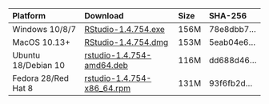 
| Platform            | Download                                                                                                                                                              | Size | SHA-256                                                                                                              |
|:--------------------|:----------------------------------------------------------------------------------------------------------------------------------------------------------------------|:-----|:---------------------------------------------------------------------------------------------------------------------|
| Windows 10/8/7      | <a href="https://s3.amazonaws.com/rstudio-ide-build/desktop/windows/RStudio-1.4.754.exe"><i class="fa fa-download"></i> RStudio-1.4.754.exe</a>                       | 156M | <span class="sha256" data-sha256="78e8dbb7605dba431358827bd38f18a2903f004dfaac422cbb65fcfc5fe815c5">78e8dbb7…</span> |
| MacOS 10.13+        | <a href="https://s3.amazonaws.com/rstudio-ide-build/desktop/macos/RStudio-1.4.754.dmg"><i class="fa fa-download"></i> RStudio-1.4.754.dmg</a>                         | 153M | <span class="sha256" data-sha256="5eab04e6748aaa11ccf64b1e19c5fdac0a92d47121743dbbf975eaab6101fc11">5eab04e6…</span> |
| Ubuntu 18/Debian 10 | <a href="https://s3.amazonaws.com/rstudio-ide-build/desktop/bionic/amd64/rstudio-1.4.754-amd64.deb"><i class="fa fa-download"></i> rstudio-1.4.754-amd64.deb</a>      | 116M | <span class="sha256" data-sha256="dd688d46f75263fe6a9a09584d9d900bfd58ce9eb50427f8a3ec6029b737568d">dd688d46…</span> |
| Fedora 28/Red Hat 8 | <a href="https://s3.amazonaws.com/rstudio-ide-build/desktop/centos8/x86_64/rstudio-1.4.754-x86_64.rpm"><i class="fa fa-download"></i> rstudio-1.4.754-x86\_64.rpm</a> | 131M | <span class="sha256" data-sha256="93f6fb2d9cfd9f6c735b7f977c84b35a4c7ca064386d0f4772cc703ca9474a21">93f6fb2d…</span> |
